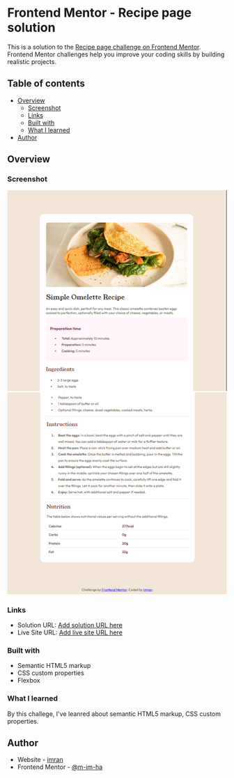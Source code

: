 # Frontend Mentor - Recipe page solution

This is a solution to the [Recipe page challenge on Frontend Mentor](https://www.frontendmentor.io/challenges/recipe-page-KiTsR8QQKm). Frontend Mentor challenges help you improve your coding skills by building realistic projects.

## Table of contents

- [Overview](#overview)
  - [Screenshot](#screenshot)
  - [Links](#links)
  - [Built with](#built-with)
  - [What I learned](#what-i-learned)
- [Author](#author)

## Overview

### Screenshot

![screenshot 1](assets/images/ss1.png)
![screenshot 2](assets/images/ss2.png)


### Links

- Solution URL: [Add solution URL here](https://github.com/m-im-ha/recipe-page/tree/main/recipe-page-main)
- Live Site URL: [Add live site URL here](https://your-live-site-url.com)


### Built with

- Semantic HTML5 markup
- CSS custom properties
- Flexbox

### What I learned

By this challege, I've leanred about semantic HTML5 markup, CSS custom properties.

## Author

- Website - [imran](https://www.your-site.com)
- Frontend Mentor - [@m-im-ha](https://www.frontendmentor.io/profile/m-im-ha)


